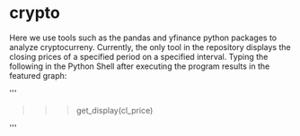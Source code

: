 # crypto
Here we use tools such as the pandas and yfinance python packages to analyze cryptocurreny.
Currently, the only tool in the repository displays the closing prices of a specified period on a specified interval. Typing the following in the Python Shell after executing the program results in the featured graph:

'''
>>> get_display(cl_price)

'''
